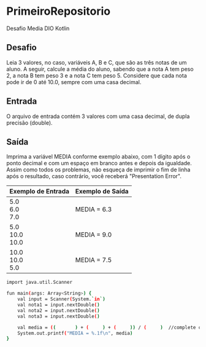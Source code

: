 # PrimeiroRepositorio

 Desafio Media DIO Kotlin

## Desafio

Leia 3 valores, no caso, variáveis A, B e C, que são as três notas de um aluno. A seguir, calcule a média do aluno, sabendo que a nota A tem peso 2, a nota B tem peso 3 e a nota C tem peso 5. Considere que cada nota pode ir de 0 até 10.0, sempre com uma casa decimal.

## Entrada

O arquivo de entrada contém 3 valores com uma casa decimal, de dupla precisão (double).

## Saída

Imprima a variável MEDIA conforme exemplo abaixo, com 1 dígito após o ponto decimal e com um espaço em branco antes e depois da igualdade. Assim como todos os problemas, não esqueça de imprimir o fim de linha após o resultado, caso contrário, você receberá "Presentation Error".

| Exemplo de Entrada | Exemplo de Saída|
| ---|--- |
| 5.0<br />6.0<br />7.0 | MEDIA = 6.3 |
| 5.0<br />10.0<br />10.0 | MEDIA = 9.0 |
| 10.0<br />10.0<br />5.0 | MEDIA = 7.5 |


```bash
import java.util.Scanner

fun main(args: Array<String>) {
    val input = Scanner(System.`in`)
    val nota1 = input.nextDouble()
    val nota2 = input.nextDouble()
    val nota3 = input.nextDouble()

    val media = ((       ) + (     ) + (     )) / (     )  //complete os espaços em branco
    System.out.printf("MEDIA = %.1f\n", media)
}
```
